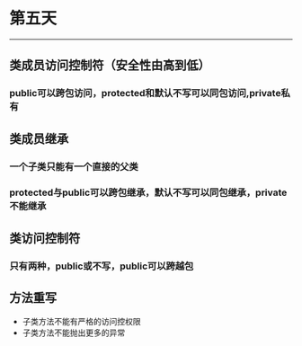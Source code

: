 # 第五天
---
## 类成员访问控制符（安全性由高到低）
### public可以跨包访问，protected和默认不写可以同包访问,private私有 
## 类成员继承
### 一个子类只能有一个直接的父类
### protected与public可以跨包继承，默认不写可以同包继承，private不能继承
## 类访问控制符
### 只有两种，public或不写，public可以跨越包
## 方法重写
* 子类方法不能有严格的访问控权限
* 子类方法不能抛出更多的异常
